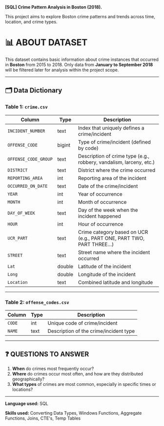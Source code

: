 **[SQL] Crime Pattern Analysis in Boston (2018).**

This project aims to explore Boston crime patterns and trends across time, location, and crime types.

# 📊 ABOUT DATASET

This dataset contains basic information about crime instances that occurred in **Boston** from 2015 to 2018.
Only data from **January to September 2018** will be filtered later for analysis within the project scope.

---

## 🗂️ Data Dictionary

### Table 1: `crime.csv`

| Column             | Type    | Description                                                                 |
|--------------------|---------|-----------------------------------------------------------------------------|
| `INCIDENT_NUMBER`  | text    | Index that uniquely defines a crime/incident                               |
| `OFFENSE_CODE`     | bigint  | Type of crime/incident (defined by code)                                   |
| `OFFENSE_CODE_GROUP` | text  | Description of crime type (e.g., robbery, vandalism, larceny, etc.)        |
| `DISTRICT`         | text    | District where the crime occurred                                          |
| `REPORTING_AREA`   | int     | Reporting area of the incident                                             |
| `OCCURRED_ON_DATE` | text    | Date of the crime/incident                                                 |
| `YEAR`             | int     | Year of occurrence                                                         |
| `MONTH`            | int     | Month of occurrence                                                        |
| `DAY_OF_WEEK`      | text    | Day of the week when the incident happened                                 |
| `HOUR`             | int     | Hour of occurrence                                                         |
| `UCR_PART`         | text    | Crime category based on UCR (e.g., PART ONE, PART TWO, PART THREE…)        |
| `STREET`           | text    | Street name where the incident occurred                                    |
| `Lat`              | double  | Latitude of the incident                                                   |
| `Long`             | double  | Longitude of the incident                                                  |
| `Location`         | text    | Combined latitude and longitude                                            |

---

### Table 2: `offense_codes.csv`

| Column   | Type | Description                            |
|----------|------|----------------------------------------|
| `CODE`   | int  | Unique code of crime/incident          |
| `NAME`   | text | Description of the crime/incident type |

---

## ❓ QUESTIONS TO ANSWER

1. **When** do crimes most frequently occur?
2. **Where** do crimes occur most often, and how are they distributed geographically?
3. **What types** of crimes are most common, especially in specific times or locations?

---

**Language used:** SQL

**Skills used:** Converting Data Types, Windows Functions, Aggregate Functions, Joins, CTE's, Temp Tables
